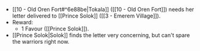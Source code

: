 + [[10 - Old Oren Fort#^6e88be|Tokala]] ([[10 - Old Oren Fort]]) needs her letter delivered to [[Prince Solok]] ([[3 - Emerem Village]]).
+ Reward:
	+ 1 Favour ([[Prince Solok]]).
+ [[Prince Solok|Solok]] finds the letter very concerning, but can't spare the warriors right now.